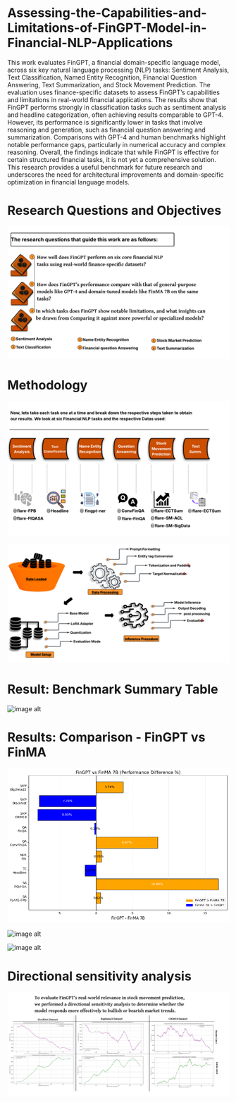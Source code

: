 # Assessing-the-Capabilities-and-Limitations-of-FinGPT-Model-in-Financial-NLP-Applications

This work evaluates FinGPT, a financial domain-specific language model, across six key natural language processing (NLP) tasks: Sentiment Analysis, Text Classification, Named Entity Recognition, Financial Question Answering, Text Summarization, and Stock Movement Prediction. The evaluation uses finance-specific datasets to assess FinGPT’s capabilities and limitations in real-world financial applications. The results show that FinGPT performs strongly in classification tasks such as sentiment analysis and headline categorization, often achieving results comparable to GPT-4. However, its performance is significantly lower in tasks that involve reasoning and generation, such as financial question answering and summarization. Comparisons with GPT-4 and human benchmarks highlight notable performance gaps, particularly in numerical accuracy and complex reasoning. Overall, the findings indicate that while FinGPT is effective for certain structured financial tasks, it is not yet a comprehensive solution. This research provides a useful benchmark for future research and underscores the need for architectural improvements and domain-specific optimization in financial language models.


# Research Questions and Objectives
![image alt](https://github.com/Prud11djagba/Assessing-the-Capabilities-and-Limitations-of-FinGPT-Model-in-Financial-NLP-Applications/blob/46e69a494bb8be07be3a0104fa80dc2a27ca3fdc/Image/thesis%20question.png)

# Methodology

![image alt](https://github.com/Prud11djagba/Assessing-the-Capabilities-and-Limitations-of-FinGPT-Model-in-Financial-NLP-Applications/blob/4a57368c96463043c7c0aa70d9b15bb0ed3b09f0/Image/Blank%20diagram%20(10).png)

![image alt](https://github.com/Prud11djagba/Assessing-the-Capabilities-and-Limitations-of-FinGPT-Model-in-Financial-NLP-Applications/blob/ff73f9b57865879d5aebb5fff438299aeeb98e8f/Image/Copy%20of%20methodology%20(1).png)

# Result: Benchmark Summary Table

![image alt]()


# Results: Comparison - FinGPT vs FinMA


![image alt](https://github.com/Prud11djagba/Assessing-the-Capabilities-and-Limitations-of-FinGPT-Model-in-Financial-NLP-Applications/blob/427c92532b119f83dbdb7c430c598a2438caf89d/Image/fingpt%20vs%20finma.png)

![image alt]()

![image alt]()

# Directional sensitivity analysis


![image alt](https://github.com/Prud11djagba/Assessing-the-Capabilities-and-Limitations-of-FinGPT-Model-in-Financial-NLP-Applications/blob/466653943873b378c8b3d9b7958e105f2fed2ce0/Image/SMP%20-%20new%20(1).png)




